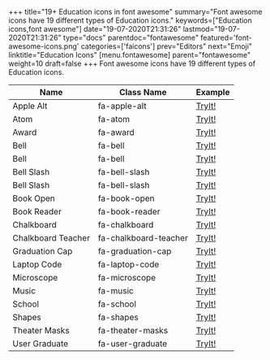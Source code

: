 +++
title="19+ Education icons in font awesome"
summary="Font awesome icons have 19 different types of Education icons."
keywords=["Education icons,font awesome"]
date="19-07-2020T21:31:26"
lastmod="19-07-2020T21:31:26"
type="docs"
parentdoc="fontawesome"
featured='font-awesome-icons.png'
categories=['faicons']
prev="Editors"
next="Emoji"
linktitle="Education Icons"
[menu.fontawesome]
parent="fontawesome"
weight=10
draft=false
+++
Font awesome icons have 19 different types of Education icons.<div class='table-responsive'><table class='table'><thead><tr><th>Name</th><th>Class Name</th><th>Example</th></tr></thead><tbody><tr><td><i class="fas fa-apple-alt"></i>Apple Alt</td><td>fa-apple-alt</td><td><a href='https://www.angularjswiki.com/fontawesome/fa-apple-alt/' target='_blank'>TryIt!</a></td></tr><tr><td><i class="fas fa-atom"></i>Atom</td><td>fa-atom</td><td><a href='https://www.angularjswiki.com/fontawesome/fa-atom/' target='_blank'>TryIt!</a></td></tr><tr><td><i class="fas fa-award"></i>Award</td><td>fa-award</td><td><a href='https://www.angularjswiki.com/fontawesome/fa-award/' target='_blank'>TryIt!</a></td></tr><tr><td><i class="fas fa-bell"></i>Bell</td><td>fa-bell</td><td><a href='https://www.angularjswiki.com/fontawesome/fa-bell/' target='_blank'>TryIt!</a></td></tr><tr><td><i class="far fa-bell"></i>Bell</td><td>fa-bell</td><td><a href='https://www.angularjswiki.com/fontawesome/fa-bell/' target='_blank'>TryIt!</a></td></tr><tr><td><i class="fas fa-bell-slash"></i>Bell Slash</td><td>fa-bell-slash</td><td><a href='https://www.angularjswiki.com/fontawesome/fa-bell-slash/' target='_blank'>TryIt!</a></td></tr><tr><td><i class="far fa-bell-slash"></i>Bell Slash</td><td>fa-bell-slash</td><td><a href='https://www.angularjswiki.com/fontawesome/fa-bell-slash/' target='_blank'>TryIt!</a></td></tr><tr><td><i class="fas fa-book-open"></i>Book Open</td><td>fa-book-open</td><td><a href='https://www.angularjswiki.com/fontawesome/fa-book-open/' target='_blank'>TryIt!</a></td></tr><tr><td><i class="fas fa-book-reader"></i>Book Reader</td><td>fa-book-reader</td><td><a href='https://www.angularjswiki.com/fontawesome/fa-book-reader/' target='_blank'>TryIt!</a></td></tr><tr><td><i class="fas fa-chalkboard"></i>Chalkboard</td><td>fa-chalkboard</td><td><a href='https://www.angularjswiki.com/fontawesome/fa-chalkboard/' target='_blank'>TryIt!</a></td></tr><tr><td><i class="fas fa-chalkboard-teacher"></i>Chalkboard Teacher</td><td>fa-chalkboard-teacher</td><td><a href='https://www.angularjswiki.com/fontawesome/fa-chalkboard-teacher/' target='_blank'>TryIt!</a></td></tr><tr><td><i class="fas fa-graduation-cap"></i>Graduation Cap</td><td>fa-graduation-cap</td><td><a href='https://www.angularjswiki.com/fontawesome/fa-graduation-cap/' target='_blank'>TryIt!</a></td></tr><tr><td><i class="fas fa-laptop-code"></i>Laptop Code</td><td>fa-laptop-code</td><td><a href='https://www.angularjswiki.com/fontawesome/fa-laptop-code/' target='_blank'>TryIt!</a></td></tr><tr><td><i class="fas fa-microscope"></i>Microscope</td><td>fa-microscope</td><td><a href='https://www.angularjswiki.com/fontawesome/fa-microscope/' target='_blank'>TryIt!</a></td></tr><tr><td><i class="fas fa-music"></i>Music</td><td>fa-music</td><td><a href='https://www.angularjswiki.com/fontawesome/fa-music/' target='_blank'>TryIt!</a></td></tr><tr><td><i class="fas fa-school"></i>School</td><td>fa-school</td><td><a href='https://www.angularjswiki.com/fontawesome/fa-school/' target='_blank'>TryIt!</a></td></tr><tr><td><i class="fas fa-shapes"></i>Shapes</td><td>fa-shapes</td><td><a href='https://www.angularjswiki.com/fontawesome/fa-shapes/' target='_blank'>TryIt!</a></td></tr><tr><td><i class="fas fa-theater-masks"></i>Theater Masks</td><td>fa-theater-masks</td><td><a href='https://www.angularjswiki.com/fontawesome/fa-theater-masks/' target='_blank'>TryIt!</a></td></tr><tr><td><i class="fas fa-user-graduate"></i>User Graduate</td><td>fa-user-graduate</td><td><a href='https://www.angularjswiki.com/fontawesome/fa-user-graduate/' target='_blank'>TryIt!</a></td></tr></tbody></table></div>
